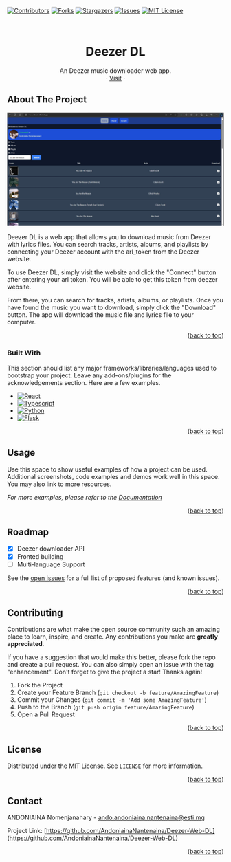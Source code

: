 <a name="readme-top"></a>

[![Contributors][contributors-shield]][contributors-url]
[![Forks][forks-shield]][forks-url]
[![Stargazers][stars-shield]][stars-url]
[![Issues][issues-shield]][issues-url]
[![MIT License][license-shield]][license-url]



<!-- PROJECT LOGO -->
<br />
<div align="center">
  <!-- <a href="https://github.com/AndoniainaNantenaina/Deezer-Web-DL">
    <img src="images/logo.png" alt="Logo" width="80" height="80">
  </a> -->

  <h1 align="center">Deezer DL</h1>

  <p align="center">
    An Deezer music downloader web app.
    <br />
    ·
    <a href="https://deezer-dl.vercel.app">Visit</a>
    ·
  </p>
</div>


<!-- ABOUT THE PROJECT -->
## About The Project

[![Product Name Screen Shot][product-screenshot]](https://deezer-dl.vercel.app)

Deezer DL is a web app that allows you to download music from Deezer with lyrics files. You can search tracks, artists, albums, and playlists by connecting your Deezer account with the arl_token from the Deezer website.

To use Deezer DL, simply visit the website and click the "Connect" button after entering your arl token. You will be able to get this token from deezer website.

From there, you can search for tracks, artists, albums, or playlists. Once you have found the music you want to download, simply click the "Download" button. The app will download the music file and lyrics file to your computer.

<p align="right">(<a href="#readme-top">back to top</a>)</p>

### Built With

This section should list any major frameworks/libraries/languages used to bootstrap your project. Leave any add-ons/plugins for the acknowledgements section. Here are a few examples.

* [![React][React.js]][React-url]
* [![Typescript][Typescript]][Typescript-url]
* [![Python][Python]][Python-url]
* [![Flask][Flask]][Flask-url]

<p align="right">(<a href="#readme-top">back to top</a>)</p>

<!-- USAGE EXAMPLES -->
## Usage

Use this space to show useful examples of how a project can be used. Additional screenshots, code examples and demos work well in this space. You may also link to more resources.

_For more examples, please refer to the [Documentation](https://example.com)_

<p align="right">(<a href="#readme-top">back to top</a>)</p>



<!-- ROADMAP -->
## Roadmap

- [x] Deezer downloader API
- [x] Fronted building
- [ ] Multi-language Support

See the [open issues](https://github.com/AndoniainaNantenaina/Deezer-Web-DL/issues) for a full list of proposed features (and known issues).

<p align="right">(<a href="#readme-top">back to top</a>)</p>



<!-- CONTRIBUTING -->
## Contributing

Contributions are what make the open source community such an amazing place to learn, inspire, and create. Any contributions you make are **greatly appreciated**.

If you have a suggestion that would make this better, please fork the repo and create a pull request. You can also simply open an issue with the tag "enhancement".
Don't forget to give the project a star! Thanks again!

1. Fork the Project
2. Create your Feature Branch (`git checkout -b feature/AmazingFeature`)
3. Commit your Changes (`git commit -m 'Add some AmazingFeature'`)
4. Push to the Branch (`git push origin feature/AmazingFeature`)
5. Open a Pull Request

<p align="right">(<a href="#readme-top">back to top</a>)</p>



<!-- LICENSE -->
## License

Distributed under the MIT License. See `LICENSE` for more information.

<p align="right">(<a href="#readme-top">back to top</a>)</p>



<!-- CONTACT -->
## Contact

ANDONIAINA Nomenjanahary - ando.andoniaina.nantenaina@esti.mg

Project Link: [https://github.com/AndoniainaNantenaina/Deezer-Web-DL](https://github.com/AndoniainaNantenaina/Deezer-Web-DL)

<p align="right">(<a href="#readme-top">back to top</a>)</p>



<!-- MARKDOWN LINKS & IMAGES -->
<!-- https://www.markdownguide.org/basic-syntax/#reference-style-links -->
[contributors-shield]: https://img.shields.io/github/contributors/AndoniainaNantenaina/Deezer-Web-DL.svg?style=for-the-badge
[contributors-url]: https://github.com/AndoniainaNantenaina/Deezer-Web-DL/graphs/contributors
[forks-shield]: https://img.shields.io/github/forks/AndoniainaNantenaina/Deezer-Web-DL.svg?style=for-the-badge
[forks-url]: https://github.com/AndoniainaNantenaina/Deezer-Web-DL/network/members
[stars-shield]: https://img.shields.io/github/stars/AndoniainaNantenaina/Deezer-Web-DL.svg?style=for-the-badge
[stars-url]: https://github.com/AndoniainaNantenaina/Deezer-Web-Dl/stargazers
[issues-shield]: https://img.shields.io/github/issues/AndoniainaNantenaina/Deezer-Web-DL.svg?style=for-the-badge
[issues-url]: https://github.com/AndoniainaNantenaina/Deezer-Web-DL/issues
[license-shield]: https://img.shields.io/github/license/AndoniainaNantenaina/Deezer-Web-DL.svg?style=for-the-badge
[license-url]: https://github.com/AndoniainaNantenaina/Deezer-Web-DL/blob/master/LICENSE
[linkedin-shield]: https://img.shields.io/badge/-LinkedIn-black.svg?style=for-the-badge&logo=linkedin&colorB=555
[linkedin-url]: https://linkedin.com/in/othneildrew
[product-screenshot]: images/screenshoot.jpg
[Next.js]: https://img.shields.io/badge/next.js-000000?style=for-the-badge&logo=nextdotjs&logoColor=white
[Next-url]: https://nextjs.org/
[React.js]: https://img.shields.io/badge/React-20232A?style=for-the-badge&logo=react&logoColor=61DAFB
[React-url]: https://reactjs.org/
[Vue.js]: https://img.shields.io/badge/Vue.js-35495E?style=for-the-badge&logo=vuedotjs&logoColor=4FC08D
[Vue-url]: https://vuejs.org/
[Python]: https://img.shields.io/badge/Python-FFD43B?style=for-the-badge&logo=python&logoColor=blue
[Python-url]: https://img.shields.io/python/required-version-toml
[Typescript]: https://img.shields.io/badge/TypeScript-007ACC?style=for-the-badge&logo=typescript&logoColor=white
[Typescript-url]: https://www.typescriptlang.org/
[Flask]: https://img.shields.io/badge/Flask-000000?style=for-the-badge&logo=flask&logoColor=white
[Flask-url]: https://flask.palletsprojects.com/en/2.3.x/
[Angular.io]: https://img.shields.io/badge/Angular-DD0031?style=for-the-badge&logo=angular&logoColor=white
[Angular-url]: https://angular.io/
[Svelte.dev]: https://img.shields.io/badge/Svelte-4A4A55?style=for-the-badge&logo=svelte&logoColor=FF3E00
[Svelte-url]: https://svelte.dev/
[Laravel.com]: https://img.shields.io/badge/Laravel-FF2D20?style=for-the-badge&logo=laravel&logoColor=white
[Laravel-url]: https://laravel.com
[Bootstrap.com]: https://img.shields.io/badge/Bootstrap-563D7C?style=for-the-badge&logo=bootstrap&logoColor=white
[Bootstrap-url]: https://getbootstrap.com
[JQuery.com]: https://img.shields.io/badge/jQuery-0769AD?style=for-the-badge&logo=jquery&logoColor=white
[JQuery-url]: https://jquery.com 
